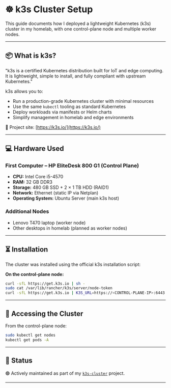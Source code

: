 # ☸️ k3s Cluster Setup

This guide documents how I deployed a lightweight Kubernetes (k3s) cluster in my homelab, with one control-plane node and multiple worker nodes.

---

## 📦 What is k3s?

"k3s is a certified Kubernetes distribution built for IoT and edge computing.  
It is lightweight, simple to install, and fully compliant with upstream Kubernetes."

k3s allows you to:
- Run a production-grade Kubernetes cluster with minimal resources
- Use the same `kubectl` tooling as standard Kubernetes
- Deploy workloads via manifests or Helm charts
- Simplify management in homelab and edge environments

🔗 Project site: [https://k3s.io/](https://k3s.io/)

---

## 💻 Hardware Used

### First Computer – HP EliteDesk 800 G1 (Control Plane)  
- **CPU:** Intel Core i5-4570  
- **RAM:** 32 GB DDR3  
- **Storage:** 480 GB SSD + 2 × 1 TB HDD (RAID1)  
- **Network:** Ethernet (static IP via Netplan)  
- **Operating System:** Ubuntu Server (main k3s host)  

### Additional Nodes  
- Lenovo T470 laptop (worker node)  
- Other desktops in homelab (planned as worker nodes)  

---

## ⏳ Installation

The cluster was installed using the official k3s installation script:

**On the control-plane node:**
```bash
curl -sfL https://get.k3s.io | sh -
sudo cat /var/lib/rancher/k3s/server/node-token
curl -sfL https://get.k3s.io | K3S_URL=https://<CONTROL-PLANE-IP>:6443 K3S_TOKEN=<TOKEN> sh -
```

---

## 🔐 Accessing the Cluster

From the control-plane node:
```bash
sudo kubectl get nodes
kubectl get pods -A
```
---

## 🚧 Status

🟢 Actively maintained as part of my [`k3s-cluster`](https://github.com/raoulmoise/k3s-cluster) project.

---
